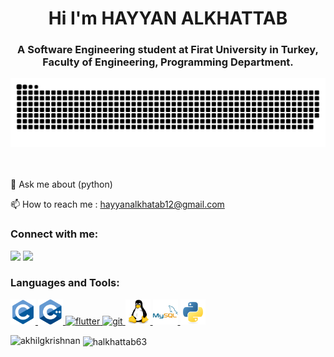 <h1 align="center">Hi I'm HAYYAN ALKHATTAB</h1>
<h3 align="center">A Software Engineering student at Firat University in Turkey, Faculty of Engineering, Programming Department.</h3>
<!-- <div align=center>
    <img src="https://raw.githubusercontent.com/AhmedFathyDev/AhmedFathyDev/main/GitHub.png" alt="GitHub Octocat Drinking a Cup of Coffee" height="200">
</div> -->

<p align="center">
  <img  src="https://raw.githubusercontent.com/Elanza-48/Elanza-48/main/resources/img/github-contribution-grid-snake.svg"
    alt="example" />
</p>

<!-- RAINBOW LINE TOP -->
<!--<img src="https://github.com/AnderMendoza/AnderMendoza/raw/main/assets/line-neon.gif" width="100%"> -->

<!-- GIF HEADER -->
<!--<img src="https://github.com/AnderMendoza/AnderMendoza/raw/main/assets/banner-header.gif"> -->

<br> <br>
💬 Ask me about (python)

📫 How to reach me : hayyanalkhatab12@gmail.com
<br>
<h3 align="left">Connect with me:</h3>
<!-- <p align="left">
<a href="https://linkedin.com/in/in/hayan-alkhattab-778a48234" target="blank"><img align="center"
    src="https://raw.githubusercontent.com/rahuldkjain/github-profile-readme-generator/master/src/images/icons/Social/linked-in-alt.svg" alt="https://www.linkedin.com/in/hayan-alkhattab-778a48234/" height="30" width="40" /></a>
<a href="https://fb.com/https://www.facebook.com/hayyankh63" target="blank"><img align="center"
     src="https://raw.githubusercontent.com/rahuldkjain/github-profile-readme-generator/master/src/images/icons/Social/facebook.svg" alt="https://www.facebook.com/hayyanKh63/" height="30" width="40" /></a>
<a href="https://instagram.com/hayyankh63" target="blank"><img align="center" src="https://raw.githubusercontent.com/rahuldkjain/github-profile-readme-generator/master/src/images/icons/Social/instagram.svg" alt="hayyankh63" height="30" width="40" /></a>
</p> -->

<p align="start">
  <a href="https://www.linkedin.com/in/hayan-alkhattab-778a48234/"><img src="https://img.shields.io/badge/linkedin-%230077B5.svg?&style=for-the-badge&logo=linkedin&logoColor=white"/></a>
  <a href="https://www.instagram.com/hayyankh63/"><img src="https://img.shields.io/badge/instagram-%23E4405F.svg?&style=for-the-badge&logo=instagram&logoColor=white"/></a>
</p>

<h3 align="left">Languages and Tools:</h3>
<p align="left"> <a href="https://www.cprogramming.com/" target="_blank" rel="noreferrer"> <img src="https://raw.githubusercontent.com/devicons/devicon/master/icons/c/c-original.svg" alt="c" width="40" height="40"/> </a> <a href="https://www.w3schools.com/cpp/" target="_blank" rel="noreferrer"> <img src="https://raw.githubusercontent.com/devicons/devicon/master/icons/cplusplus/cplusplus-original.svg" alt="cplusplus" width="40" height="40"/> </a> <a href="https://flutter.dev" target="_blank" rel="noreferrer"> <img src="https://www.vectorlogo.zone/logos/flutterio/flutterio-icon.svg" alt="flutter" width="40" height="40"/> </a> <a href="https://git-scm.com/" target="_blank" rel="noreferrer"> <img src="https://www.vectorlogo.zone/logos/git-scm/git-scm-icon.svg" alt="git" width="40" height="40"/> </a> <a href="https://www.linux.org/" target="_blank" rel="noreferrer"> <img src="https://raw.githubusercontent.com/devicons/devicon/master/icons/linux/linux-original.svg" alt="linux" width="40" height="40"/> </a> <a href="https://www.mysql.com/" target="_blank" rel="noreferrer"> <img src="https://raw.githubusercontent.com/devicons/devicon/master/icons/mysql/mysql-original-wordmark.svg" alt="mysql" width="40" height="40"/> </a> <a href="https://www.python.org" target="_blank" rel="noreferrer"> <img src="https://raw.githubusercontent.com/devicons/devicon/master/icons/python/python-original.svg" alt="python" width="40" height="40"/> </a> </p>


<!-- <p>&nbsp;<img align="center" src="https://github-readme-stats.vercel.app/api?username=halkhattab63&show_icons=true&locale=en&&layout=compact" alt="halkhattab63" /></p> -->

<p><img align="left" src="https://github-readme-stats.vercel.app/api/top-langs/?username=halkhattab63&layout=compact&hide=html" alt="akhilgkrishnan" /></p>
<p>&nbsp;<img align="center" src="https://github-readme-streak-stats.herokuapp.com/?user=halkhattab63&" alt="halkhattab63" /></p> 



